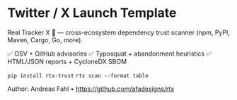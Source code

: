 # Twitter / X Launch Template

Real Tracker X 🚀 — cross-ecosystem dependency trust scanner (npm, PyPI, Maven, Cargo, Go, more).

✅ OSV + GitHub advisories
✅ Typosquat + abandonment heuristics
✅ HTML/JSON reports + CycloneDX SBOM

`pip install rtx-trust`
`rtx scan --format table`

Author: Andreas Fahl • https://github.com/afadesigns/rtx
